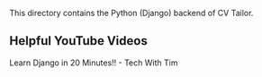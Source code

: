 This directory contains the Python (Django) backend of CV Tailor.

## Helpful YouTube Videos
Learn Django in 20 Minutes!! - Tech With Tim
